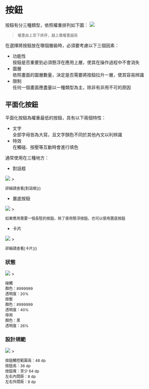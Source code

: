 # 按鈕

按鈕有分三種類型，依照權重排列如下圖：
![](http://material-design.storage.googleapis.com/publish/material_v_4/material_ext_publish/0Bx4BSt6jniD7RHFUU2dFdmMtcm8/components_buttons_usage_main.png)
> <p style="font-size: 12px">權重由上至下排序，越上層權重越高</p>

在選擇將按鈕放在哪個層級時，必須要考慮以下三個因素：
* 功能性  
按鈕是否重要到必須懸浮在應用上層，使其在操作過程中不會消失
* 圖層  
依照畫面的圖層數量，決定是否需要將按鈕拉升一層，使其容易辨識
* 限制  
任何一個畫面應盡量以一種類型為主，除非有非用不可的原因

## 平面化按鈕
平面化按鈕為權重最低的按鈕，具有以下兩個特性：
* 文字  
全部字母皆為大寫，且文字顏色不同於其他內文以利辨識
* 特效  
在觸碰、按壓等互動時會進行填色

通常使用在三種地方：

* 對話框  

<img src="http://material-design.storage.googleapis.com/publish/material_v_4/material_ext_publish/0B6Okdz75tqQsWVJfOVpiVHYtZ00/components_buttons_main9.png" style="max-width:50%"/>
> <p style="font-size: 12px">詳細請查看[對話框]()

* 置底按鈕  

<img src="http://material-design.storage.googleapis.com/publish/material_v_4/material_ext_publish/0Bx4BSt6jniD7Ukt1TFRVUlgxY1k/components_buttons_keyline2.png" style="max-width:50%"/>
> <p style="font-size: 12px">如果應用需要一個長駐的按鈕，除了使用懸浮按鈕，也可以使用置底按鈕</p>

* 卡片  

<img src="http://material-design.storage.googleapis.com/publish/material_v_4/material_ext_publish/0B6Okdz75tqQsTDEwRlFpUmZtVm8/components_buttons_main11.png" style="max-width:50%"/>
> <p style="font-size: 12px">詳細請查看[卡片]()

### 狀態
<img src="http://material-design.storage.googleapis.com/publish/material_v_4/material_ext_publish/0Bx4BSt6jniD7SnA4Umw3S0pfNWs/components_buttons_main13.png" style="max-width:50%"/>
> <p style="font-size: 12px">碰觸<br>
顏色：#999999<br>透明度：20%<br>按壓<br>顏色：#999999<br>透明度：40%<br>停用<br>顏色：黑<br>透明度：26%
</p>

### 設計規範
<img src="http://material-design.storage.googleapis.com/publish/material_v_4/material_ext_publish/0B6Okdz75tqQsU1A0aDJMMGhQRjQ/components_buttons_keyline1.png" style="max-width:50%"/>
> <p style="font-size: 12px">按鈕觸控範圍高：48 dp<br>按鈕高：36 dp<br>按鈕寬：至少 64 dp<br>左右內間距：8 dp<br>左右外間距：8 dp
</p>